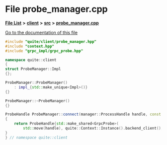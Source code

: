 

# File probe\_manager.cpp

[**File List**](files.md) **>** [**client**](dir_66fcfc6cbdc0959ca004c79e577b2983.md) **>** [**src**](dir_e2c39676c5a8632601778e1e1ba34ff3.md) **>** [**probe\_manager.cpp**](client_2src_2probe__manager_8cpp.md)

[Go to the documentation of this file](client_2src_2probe__manager_8cpp.md)


```C++
#include "quite/client/probe_manager.hpp"
#include "context.hpp"
#include "grpc_impl/grpc_probe.hpp"

namespace quite::client
{
struct ProbeManager::Impl
{};

ProbeManager::ProbeManager()
    : impl_{std::make_unique<Impl>()}
{}

ProbeManager::~ProbeManager()
{}

ProbeHandle ProbeManager::connect(manager::ProcessHandle handle, const std::string &connection_url)
{
    return ProbeHandle{std::make_shared<GrpcProbe>(
        std::move(handle), quite::Context::Instance().backend_client(), std::move(connection_url))};
}
} // namespace quite::client
```


